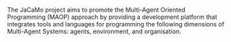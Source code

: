 The JaCaMo project aims to promote the Multi-Agent Oriented Programming (MAOP) approach by providing a development platform that integrates tools and languages for programming the following dimensions of Multi-Agent Systems: agents, environment, and organisation.
